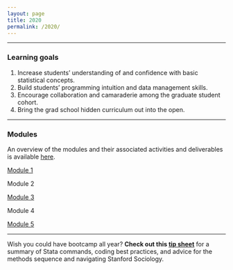 ```yaml
---
layout: page
title: 2020
permalink: /2020/
---
```


---
### Learning goals

1. Increase students’ understanding of and confidence with basic statistical concepts.
2. Build students’ programming intuition and data management skills.
3. Encourage collaboration and camaraderie among the graduate student cohort.
4. Bring the grad school hidden curriculum out into the open.

---
### Modules
An overview of the modules and their associated activities and deliverables is available [here](https://docs.google.com/document/d/1fYwDz-oTIk-24ZdpFIs-oaV-9oNZsfcZJMrMh4bXWV0/edit#).

[Module 1](2020/2020_bootcamp_m1.md)

Module 2

[Module 3](2020/2020_bootcamp_m3.md)

Module 4

[Module 5](2020/2020_bootcamp_m5.md)

---
Wish you could have bootcamp all year? **Check out this [tip sheet](https://docs.google.com/document/d/1gmDF8dwqPO3zmfmtK-ZlqKMPH821N7WQq-bJwMo6PLk/edit)** for a summary of Stata commands, coding best practices, and advice for the methods sequence and navigating Stanford Sociology.  
